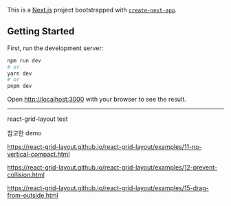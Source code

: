 This is a [Next.js](https://nextjs.org/) project bootstrapped with [`create-next-app`](https://github.com/vercel/next.js/tree/canary/packages/create-next-app).

## Getting Started

First, run the development server:

```bash
npm run dev
# or
yarn dev
# or
pnpm dev
```

Open [http://localhost:3000](http://localhost:3000) with your browser to see the result.

---

react-grid-layout test

참고한 demo

https://react-grid-layout.github.io/react-grid-layout/examples/11-no-vertical-compact.html

https://react-grid-layout.github.io/react-grid-layout/examples/12-prevent-collision.html

https://react-grid-layout.github.io/react-grid-layout/examples/15-drag-from-outside.html

